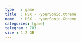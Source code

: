 ```yaml
---
type   : game
title  : HSX - HyperSonic.Xtreme
name   : HSX - HyperSonic.Xtreme
categories: [game]
telegram : 783
size : 1.2 GB
---
```




